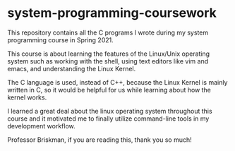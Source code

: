 # system-programming-coursework

This repository contains all the C programs I wrote during my system programming course in Spring 2021. 

This course is about learning the features of the Linux/Unix operating system such as working with the shell, using text editors like vim and emacs, and understanding the Linux Kernel.

The C language is used, instead of C++, because the Linux Kernel is mainly written in C, so it would be helpful for us while learning about how the kernel works. 

I learned a great deal about the linux operating system throughout this course and it motivated me to finally utilize command-line tools in my development workflow.

Professor Briskman, if you are reading this, thank you so much! 
